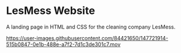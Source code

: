 # LesMess Website

A landing page in HTML and CSS for the cleaning company LesMess.
 


https://user-images.githubusercontent.com/84421650/147721914-515b0847-0e1b-488e-a7f2-7d1c3de301c7.mov

